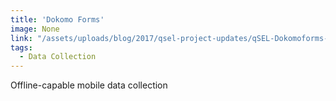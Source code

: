 ```yaml
---
title: 'Dokomo Forms'
image: None
link: "/assets/uploads/blog/2017/qsel-project-updates/qSEL-Dokomoforms-Brochure-2017.pdf"
tags:
  - Data Collection
---
```

Offline-capable mobile data collection